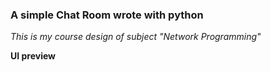 ### A simple Chat Room wrote with python
*This is my course design of subject "Network Programming"*

**UI preview**




